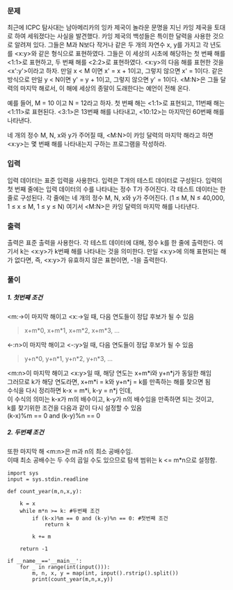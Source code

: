 ### 문제
최근에 ICPC 탐사대는 남아메리카의 잉카 제국이 놀라운 문명을 지닌 카잉 제국을 토대로 하여 세워졌다는 사실을 발견했다. 카잉 제국의 백성들은 특이한 달력을 사용한 것으로 알려져 있다. 그들은 M과 N보다 작거나 같은 두 개의 자연수 x, y를 가지고 각 년도를 <x:y>와 같은 형식으로 표현하였다. 그들은 이 세상의 시초에 해당하는 첫 번째 해를 <1:1>로 표현하고, 두 번째 해를 <2:2>로 표현하였다. <x:y>의 다음 해를 표현한 것을 <x':y'>이라고 하자. 만일 x < M 이면 x' = x + 1이고, 그렇지 않으면 x' = 1이다. 같은 방식으로 만일 y < N이면 y' = y + 1이고, 그렇지 않으면 y' = 1이다. <M:N>은 그들 달력의 마지막 해로서, 이 해에 세상의 종말이 도래한다는 예언이 전해 온다.

예를 들어, M = 10 이고 N = 12라고 하자. 첫 번째 해는 <1:1>로 표현되고, 11번째 해는 <1:11>로 표현된다. <3:1>은 13번째 해를 나타내고, <10:12>는 마지막인 60번째 해를 나타낸다.

네 개의 정수 M, N, x와 y가 주어질 때, <M:N>이 카잉 달력의 마지막 해라고 하면 <x:y>는 몇 번째 해를 나타내는지 구하는 프로그램을 작성하라.

### 입력
입력 데이터는 표준 입력을 사용한다. 입력은 T개의 테스트 데이터로 구성된다. 입력의 첫 번째 줄에는 입력 데이터의 수를 나타내는 정수 T가 주어진다. 각 테스트 데이터는 한 줄로 구성된다. 각 줄에는 네 개의 정수 M, N, x와 y가 주어진다. (1 ≤ M, N ≤ 40,000, 1 ≤ x ≤ M, 1 ≤ y ≤ N) 여기서 <M:N>은 카잉 달력의 마지막 해를 나타낸다.

### 출력
출력은 표준 출력을 사용한다. 각 테스트 데이터에 대해, 정수 k를 한 줄에 출력한다. 여기서 k는 <x:y>가 k번째 해를 나타내는 것을 의미한다. 만일 <x:y>에 의해 표현되는 해가 없다면, 즉, <x:y>가 유효하지 않은 표현이면, -1을 출력한다.

### 풀이
##### 1. 첫번째 조건  
<m:->이 마지막 해이고 <x:->일 때, 다음 연도들이 정답 후보가 될 수 있음
> x+m\*0, x+m\*1, x+m\*2, x+m*3, ...

<-:n>이 마지막 해이고 <-:y>일 때, 다음 연도들이 정답 후보가 될 수 있음
> y+n\*0, y+n\*1, y+n\*2, y+n\*3, ...

<m:n>이 마지막 해이고 <x:y>일 때, 해당 연도는 x+m\*i와 y+n\*j가 동일한 해임  
그러므로 k가 해당 연도라면, x+m\*i = k와 y+n\*j = k를 만족하는 해를 찾으면 됨  
수식을 다시 정리하면 k-x = m\*i, k-y = n\*j 인데,  
이 수식의 의미는 k-x가 m의 배수이고, k-y가 n의 배수임을 만족하면 되는 것이고,  
k를 찾기위한 조건을 다음과 같이 다시 설정할 수 있음  
(k-x)%m == 0 and (k-y)%n == 0  

##### 2. 두번째 조건
또한 마지막 해 <m:n>은 m과 n의 최소 공배수임.  
이때 최소 공배수는 두 수의 곱일 수도 있으므로 탐색 범위는 k <= m*n으로 설정함.  

```
import sys
input = sys.stdin.readline

def count_year(m,n,x,y):

    k = x
    while m*n >= k: #두번째 조건
        if (k-x)%m == 0 and (k-y)%n == 0: #첫번째 조건
            return k

        k += m

    return -1

if __name__=='__main__':
    for _ in range(int(input())):
        m, n, x, y = map(int, input().rstrip().split())
        print(count_year(m,n,x,y))
```
